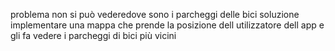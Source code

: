 problema 
non si può vederedove sono i  parcheggi delle bici
soluzione 
implementare una mappa che prende la posizione dell utilizzatore dell app e gli fa vedere i parcheggi di bici più vicini